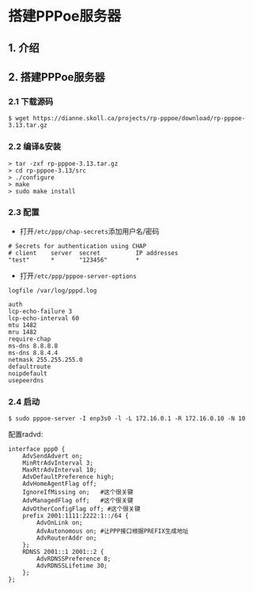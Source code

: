 # 搭建PPPoe服务器

## 1. 介绍

## 2. 搭建PPPoe服务器
### 2.1 下载源码
```
$ wget https://dianne.skoll.ca/projects/rp-pppoe/download/rp-pppoe-3.13.tar.gz
```

### 2.2 编译&安装
```
> tar -zxf rp-pppoe-3.13.tar.gz
> cd rp-pppoe-3.13/src
> ./configure
> make
> sudo make install
```

### 2.3 配置
+ 打开`/etc/ppp/chap-secrets`添加用户名/密码<br>
```
# Secrets for authentication using CHAP
# client	server	secret			IP addresses
"test"      *       "123456"        *
```

+ 打开`/etc/ppp/pppoe-server-options`<br>
```
logfile /var/log/pppd.log

auth
lcp-echo-failure 3
lcp-echo-interval 60
mtu 1482
mru 1482
require-chap
ms-dns 8.8.8.8
ms-dns 8.8.4.4
netmask 255.255.255.0
defaultroute
noipdefault
usepeerdns
```


### 2.4 启动
```
$ sudo pppoe-server -I enp3s0 -l -L 172.16.0.1 -R 172.16.0.10 -N 10
```

配置radvd:
```
interface ppp0 {         
	AdvSendAdvert on;
	MinRtrAdvInterval 3;
	MaxRtrAdvInterval 10;
	AdvDefaultPreference high;
	AdvHomeAgentFlag off;
	IgnoreIfMissing on;   #这个很关键
	AdvManagedFlag off;   #这个很关键
	AdvOtherConfigFlag off; #这个很关键        
	prefix 2001:1111:2222:1::/64 {
		AdvOnLink on;
		AdvAutonomous on; #让PPP接口根据PREFIX生成地址
		AdvRouterAddr on;
	};
	RDNSS 2001::1 2001::2 {
		AdvRDNSSPreference 8;
		AdvRDNSSLifetime 30;
	};
};
```